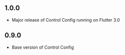 ## 1.0.0
- Major release of Control Config running on Flutter 3.0

## 0.9.0
- Base version of Control Config